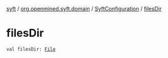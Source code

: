 [syft](../../index.md) / [org.openmined.syft.domain](../index.md) / [SyftConfiguration](index.md) / [filesDir](./files-dir.md)

# filesDir

`val filesDir: `[`File`](https://docs.oracle.com/javase/6/docs/api/java/io/File.html)